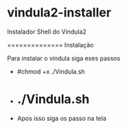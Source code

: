 vindula2-installer
===========

Instalador Shell do Vindula2



==============
Instalação

Para instalar o vindula siga eses passos
- #chmod +x ./Vindula.sh
- # ./Vindula.sh
- Apos isso siga os passo na tela

